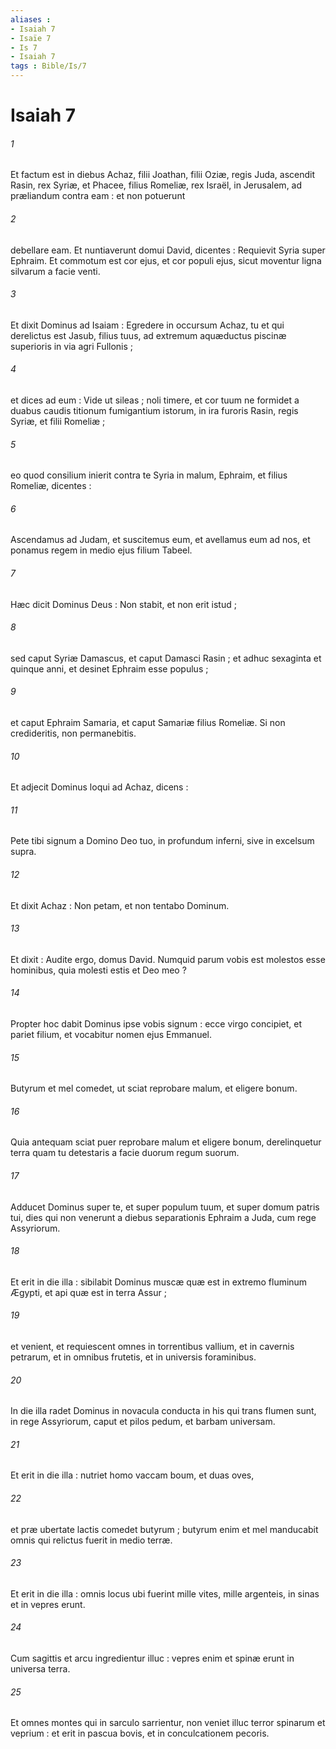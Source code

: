 ```yaml
---
aliases : 
- Isaiah 7
- Isaïe 7
- Is 7
- Isaiah 7
tags : Bible/Is/7
---
```


# Isaiah 7

###### 1
Et factum est in diebus Achaz, filii Joathan, filii Oziæ, regis Juda, ascendit Rasin, rex Syriæ, et Phacee, filius Romeliæ, rex Israël, in Jerusalem, ad præliandum contra eam : et non potuerunt
###### 2
debellare eam. Et nuntiaverunt domui David, dicentes : Requievit Syria super Ephraim. Et commotum est cor ejus, et cor populi ejus, sicut moventur ligna silvarum a facie venti.
###### 3
Et dixit Dominus ad Isaiam : Egredere in occursum Achaz, tu et qui derelictus est Jasub, filius tuus, ad extremum aquæductus piscinæ superioris in via agri Fullonis ;
###### 4
et dices ad eum : Vide ut sileas ; noli timere, et cor tuum ne formidet a duabus caudis titionum fumigantium istorum, in ira furoris Rasin, regis Syriæ, et filii Romeliæ ;
###### 5
eo quod consilium inierit contra te Syria in malum, Ephraim, et filius Romeliæ, dicentes :
###### 6
Ascendamus ad Judam, et suscitemus eum, et avellamus eum ad nos, et ponamus regem in medio ejus filium Tabeel.
###### 7
Hæc dicit Dominus Deus : Non stabit, et non erit istud ;
###### 8
sed caput Syriæ Damascus, et caput Damasci Rasin ; et adhuc sexaginta et quinque anni, et desinet Ephraim esse populus ;
###### 9
et caput Ephraim Samaria, et caput Samariæ filius Romeliæ. Si non credideritis, non permanebitis.
###### 10
Et adjecit Dominus loqui ad Achaz, dicens :
###### 11
Pete tibi signum a Domino Deo tuo, in profundum inferni, sive in excelsum supra.
###### 12
Et dixit Achaz : Non petam, et non tentabo Dominum.
###### 13
Et dixit : Audite ergo, domus David. Numquid parum vobis est molestos esse hominibus, quia molesti estis et Deo meo ?
###### 14
Propter hoc dabit Dominus ipse vobis signum : ecce virgo concipiet, et pariet filium, et vocabitur nomen ejus Emmanuel.
###### 15
Butyrum et mel comedet, ut sciat reprobare malum, et eligere bonum.
###### 16
Quia antequam sciat puer reprobare malum et eligere bonum, derelinquetur terra quam tu detestaris a facie duorum regum suorum.
###### 17
Adducet Dominus super te, et super populum tuum, et super domum patris tui, dies qui non venerunt a diebus separationis Ephraim a Juda, cum rege Assyriorum.
###### 18
Et erit in die illa : sibilabit Dominus muscæ quæ est in extremo fluminum Ægypti, et api quæ est in terra Assur ;
###### 19
et venient, et requiescent omnes in torrentibus vallium, et in cavernis petrarum, et in omnibus frutetis, et in universis foraminibus.
###### 20
In die illa radet Dominus in novacula conducta in his qui trans flumen sunt, in rege Assyriorum, caput et pilos pedum, et barbam universam.
###### 21
Et erit in die illa : nutriet homo vaccam boum, et duas oves,
###### 22
et præ ubertate lactis comedet butyrum ; butyrum enim et mel manducabit omnis qui relictus fuerit in medio terræ.
###### 23
Et erit in die illa : omnis locus ubi fuerint mille vites, mille argenteis, in sinas et in vepres erunt.
###### 24
Cum sagittis et arcu ingredientur illuc : vepres enim et spinæ erunt in universa terra.
###### 25
Et omnes montes qui in sarculo sarrientur, non veniet illuc terror spinarum et veprium : et erit in pascua bovis, et in conculcationem pecoris.
